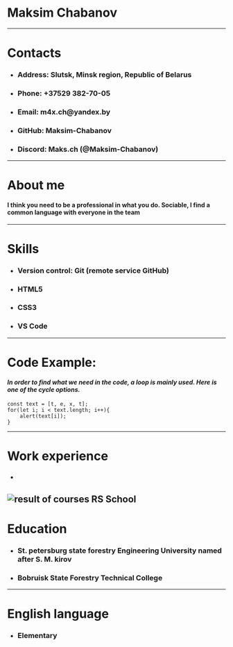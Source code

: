 # __Maksim Chabanov__
---
# __Contacts__
* ### __Address: Slutsk, Minsk region, Republic of Belarus__
* ### __Phone: +37529 382-70-05__  
* ### __Email: m4x.ch@yandex.by__ 
* ### __GitHub: Maksim-Chabanov__ 
* ### __Discord: Maks.ch (@Maksim-Chabanov)__

---

# __About me__
#### I think you need to be a professional in what you do. Sociable, I find a common language with everyone in the team
---

# __Skills__
* ### __Version control: Git (remote service GitHub)__
* ### __HTML5__
* ### __CSS3__
* ### __VS Code__

---

# __Code Example:__
#### _In order to find what we need in the code, a loop is mainly used. Here is one of the cycle options._
```
const text = [t, e, x, t];  
for(let i; i < text.length; i++){  
    alert(text[i]);
}
```

---

# __Work experience__
* ### 
![result of courses RS School](http://static.diy.ru/media/uploaded/bn/2012/12/19/valyanie-iz-shersti-novogodnyaya-yolka-svoimi-rukami.jpg "опциональный тайтл картинки")
---
# __Education__ 
* ### St. petersburg state forestry Engineering University named after S. M. kirov
* ### Bobruisk State Forestry Technical College

---
# __English language__
* ### __Elementary__ 

